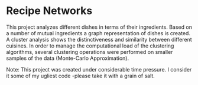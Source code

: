 # Recipe Networks

This project analyzes different dishes in terms of their ingredients. Based on a number of mutual ingredients a graph representation of dishes is created. A cluster analysis shows the distinctiveness and similarity between different cuisines. 
In order to manage the computational load of the clustering algorithms, several clustering operations were performed on smaller samples of the data (Monte-Carlo Approximation).

Note: This project was created under considerable time pressure. I consider it some of my ugliest code -please take it with a grain of salt.
